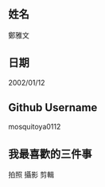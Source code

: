 姓名
----
鄭雅文

日期
----
2002/01/12

Github Username
---------------
mosquitoya0112

我最喜歡的三件事
---------------
拍照 攝影 剪輯